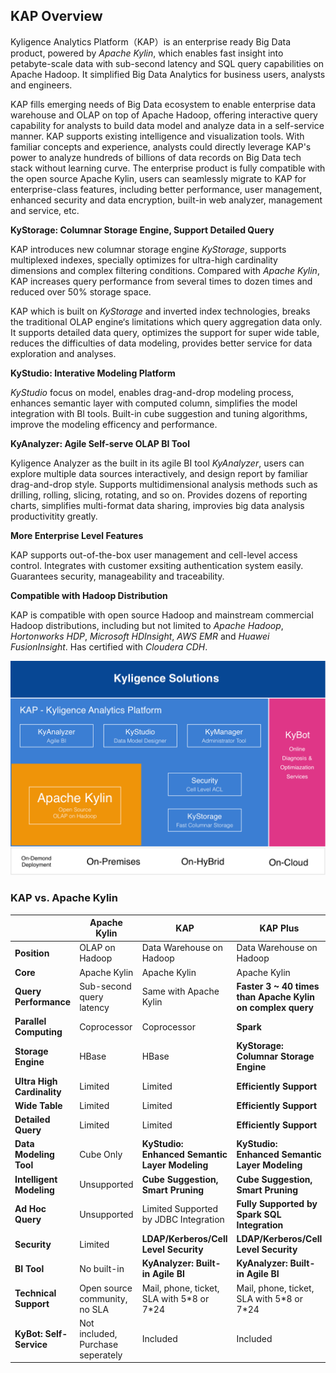 ## KAP Overview

Kyligence Analytics Platform（KAP）is an enterprise ready Big Data product, powered by *Apache Kylin*, which enables fast insight into petabyte-scale data with sub-second latency and SQL query capabilities on Apache Hadoop. It simplified Big Data Analytics for business users, analysts and engineers. 

KAP fills emerging needs of Big Data ecosystem to enable enterprise data warehouse and OLAP on top of Apache Hadoop, offering interactive query capability for analysts to build data model and analyze data in a self-service manner. KAP supports existing intelligence and visualization tools. With familiar concepts and experience, analysts could directly leverage KAP's power to analyze hundreds of billions of data records on Big Data tech stack without learning curve. The enterprise product is fully compatible with the open source Apache Kylin, users can seamlessly migrate to KAP for enterprise-class features, including better performance, user management, enhanced security and data encryption, built-in web analyzer, management and service, etc.

**KyStorage: Columnar Storage Engine, Support Detailed Query**

KAP introduces new columnar storage engine *KyStorage*, supports multiplexed indexes, specially optimizes for ultra-high cardinality dimensions and complex filtering conditions. Compared with *Apache Kylin*, KAP increases query performance from several times to dozen times and reduced over 50%  storage space.

KAP which is built on *KyStorage* and inverted index technologies, breaks the traditional OLAP engine‘s limitations which query aggregation data only. It supports detailed data query, optimizes the support for super wide table, reduces the difficulties of data modeling, provides better service for data exploration and analyses.

**KyStudio: Interative Modeling Platform**

*KyStudio* focus on model, enables drag-and-drop modeling process, enhances semantic layer with computed column, simplifies the model integration with BI tools. Built-in cube suggestion and tuning algorithms, improve the modeling efficency and performance. 

**KyAnalyzer: Agile Self-serve OLAP BI Tool**

Kyligence Analyzer as the built in its agile BI tool *KyAnalyzer*, users can explore multiple data sources interactively, and design report by familiar drag-and-drop style. Supports multidimensional analysis methods such as drilling, rolling, slicing, rotating, and so on. Provides dozens of reporting charts, simplifies multi-format data sharing, improvies big data analysis productivitity greatly.

**More Enterprise Level Features**

KAP supports out-of-the-box user management and cell-level access control. Integrates with customer exsiting authentication system easily. Guarantees security, manageability and traceability.

**Compatible with Hadoop Distribution**

KAP is compatible with open source Hadoop and mainstream commercial Hadoop distributions, including but not limited to *Apache Hadoop*, *Hortonworks HDP*, *Microsoft HDInsight*, *AWS EMR* and *Huawei FusionInsight*. Has certified with  *Cloudera CDH*.

![](images/kap_portofilio.png)



### KAP vs. Apache Kylin

|                            | Apache Kylin                      | KAP                                      | KAP Plus                                 |
| -------------------------- | --------------------------------- | ---------------------------------------- | ---------------------------------------- |
| **Position**               | OLAP on Hadoop                    | Data Warehouse on Hadoop                 | Data Warehouse on Hadoop                 |
| **Core**                   | Apache Kylin                      | Apache Kylin                             | Apache Kylin                             |
| **Query Performance**      | Sub-second query latency          | Same with Apache Kylin                   | **Faster 3 ~ 40 times than Apache Kylin on complex query** |
| **Parallel Computing**     | Coprocessor                       | Coprocessor                              | **Spark**                                |
| **Storage Engine**         | HBase                             | HBase                                    | **KyStorage: Columnar Storage Engine**   |
| **Ultra High Cardinality** | Limited                           | Limited                                  | **Efficiently Support**                  |
| **Wide Table**             | Limited                           | Limited                                  | **Efficiently Support**                  |
| **Detailed Query**         | Limited                           | Limited                                  | **Efficiently Support**                  |
| **Data Modeling Tool**     | Cube Only                         | **KyStudio: Enhanced Semantic Layer Modeling** | **KyStudio: Enhanced Semantic Layer Modeling** |
| **Intelligent Modeling**   | Unsupported                       | **Cube Suggestion, Smart Pruning**       | **Cube Suggestion, Smart Pruning**       |
| **Ad Hoc Query**           | Unsupported                       | Limited Supported by JDBC Integration    | **Fully Supported by Spark SQL Integration** |
| **Security**               | Limited                           | **LDAP/Kerberos/Cell Level Security**    | **LDAP/Kerberos/Cell Level Security**    |
| **BI Tool**                | No built-in                       | **KyAnalyzer: Built-in Agile BI**        | **KyAnalyzer: Built-in Agile BI**        |
| **Technical Support**      | Open source community, no SLA     | Mail, phone, ticket, SLA with 5*8 or 7\*24 | Mail, phone, ticket, SLA with 5*8 or 7\*24 |
| **KyBot: Self-Service**    | Not included, Purchase seperately | Included                                 | Included                                 |

